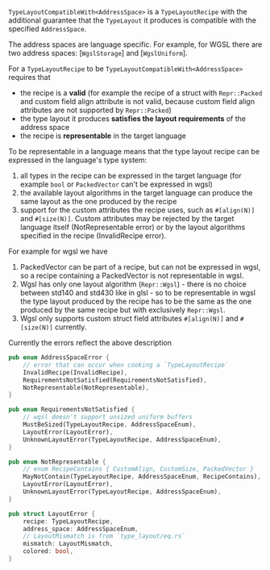 `TypeLayoutCompatibleWith<AddressSpace>` is a `TypeLayoutRecipe` with the additional
guarantee that the `TypeLayout` it produces is compatible with the specified `AddressSpace`.

The address spaces are language specific. For example, for WGSL there are two address spaces:
[`WgslStorage`] and [`WgslUniform`].

For a `TypeLayoutRecipe` to be `TypeLayoutCompatibleWith<AddressSpace>` requires that
- the recipe is a **valid** (for example the recipe of a struct with `Repr::Packed` and custom field align attribute is not valid, because custom field align attributes are not supported by `Repr::Packed`)
- the type layout it produces **satisfies the layout requirements** of the address space
- the recipe is **representable** in the target language

To be representable in a language means that the type layout recipe can be expressed in the
language's type system:
1. all types in the recipe can be expressed in the target language (for example `bool` or `PackedVector` can't be expressed in wgsl)
2. the available layout algorithms in the target language can produce the same layout as the one produced by the recipe
3. support for the custom attributes the recipe uses, such as `#[align(N)]` and `#[size(N)]`.
   Custom attributes may be rejected by the target language itself (NotRepresentable error)
   or by the layout algorithms specified in the recipe (InvalidRecipe error).

For example for wgsl we have
1. PackedVector can be part of a recipe, but can not be expressed in wgsl,
   so a recipe containing a PackedVector is not representable in wgsl.
2. Wgsl has only one layout algorithm (`Repr::Wgsl`) - there is no choice between std140 and std430
   like in glsl - so to be representable in wgsl the type layout produced by the recipe
   has to be the same as the one produced by the same recipe but with exclusively `Repr::Wgsl`.
3. Wgsl only supports custom struct field attributes `#[align(N)]` and `#[size(N)]` currently.

Currently the errors reflect the above description
```rust
pub enum AddressSpaceError {
    // error that can occur when cooking a `TypeLayoutRecipe`
    InvalidRecipe(InvalidRecipe),
    RequirementsNotSatisfied(RequirementsNotSatisfied),
    NotRepresentable(NotRepresentable),
}

pub enum RequirementsNotSatisfied {
    // wgsl doesn't support unsized uniform buffers
    MustBeSized(TypeLayoutRecipe, AddressSpaceEnum),
    LayoutError(LayoutError),
    UnknownLayoutError(TypeLayoutRecipe, AddressSpaceEnum),
}

pub enum NotRepresentable {
    // enum RecipeContains { CustomAlign, CustomSize, PackedVector }
    MayNotContain(TypeLayoutRecipe, AddressSpaceEnum, RecipeContains),
    LayoutError(LayoutError),
    UnknownLayoutError(TypeLayoutRecipe, AddressSpaceEnum),
}

pub struct LayoutError {
    recipe: TypeLayoutRecipe,
    address_space: AddressSpaceEnum,
    // LayoutMismatch is from `type_layout/eq.rs`
    mismatch: LayoutMismatch,
    colored: bool,
}

```
